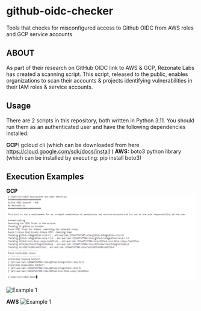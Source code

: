 # github-oidc-checker
Tools that checks for misconfigured access to Github OIDC from AWS roles and GCP service accounts

## ABOUT

As part of their research on GitHub OIDC link to AWS & GCP, Rezonate Labs has created a scanning script. This script, released to the public, enables organizations to scan their accounts & projects identifying vulnerabilities in their IAM roles & service accounts.

## Usage

There are 2 scripts in this repository, both written in Python 3.11.
You should run them as an authenticated user and have the following dependencies installed:

**GCP:** gcloud cli (which can be downloaded from here https://cloud.google.com/sdk/docs/install ) 
**AWS:** boto3 python library (which can be installed by executing: pip install boto3)

## Execution Examples


**GCP**
![Example](github-aws-example.png)

![Example 1]([https://github.com/Rezonate-io/github-oidc-checker/blob/main/github-aws-example.png?raw=true](github-aws-example.png))

**AWS**
![Example 1]([https://github.com/Rezonate-io/github-oidc-checker/blob/main/github-aws-example.png?raw=true](github-aws-example.png))
